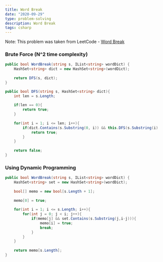 ```yaml
---
title: Word Break
date: "2020-09-29"
type: problem-solving
description: Word Break
tags: csharp
---
```


Note: This problem was taken from LeetCode - [Word Break](https://leetcode.com/problems/word-break/)

### Brute Force (N^2 time complexity)

```csharp
public bool WordBreak(string s, IList<string> wordDict) {
	HashSet<string> dict = new HashSet<string>(wordDict);
	
	return DFS(s, dict);
}

public bool DFS(string s, HashSet<string> dict){
	int len = s.Length;
	
	if(len == 0){
		return true;
	}
	
	for(int i = 1; i <= len; i++){
		if(dict.Contains(s.Substring(0, i)) && this.DFS(s.Substring(i), dict)){
			return true;
		}
	}        
	
	return false;
}
```

### Using Dynamic Programming

```csharp
public bool WordBreak(string s, IList<string> wordDict) {
	HashSet<string> set = new HashSet<string>(wordDict);
	
	bool[] memo = new bool[s.Length + 1];
	
	memo[0] = true;
	
	for(int i = 1; i <= s.Length; i++){
		for(int j = 0; j < i; j++){
			if(memo[j] && set.Contains(s.Substring(j,i-j))){
				memo[i] = true;
				break;
			}
		}
	}
	
	return memo[s.Length];
}
```
